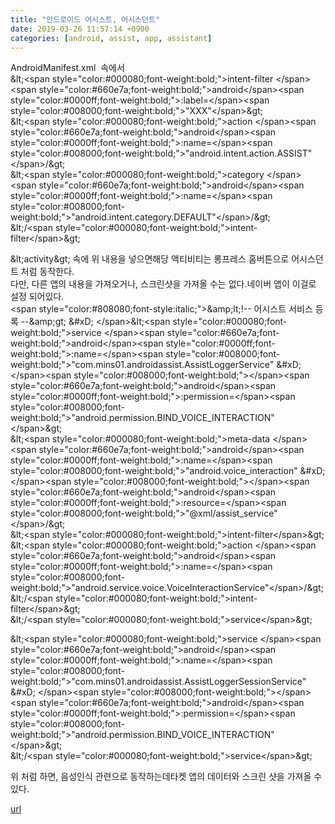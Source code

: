 ```yaml
---
title: "안드로이드 어시스트, 어시스던트"
date: 2019-03-26 11:57:14 +0900
categories: [android, assist, app, assistant]
---
```


AndroidManifest.xml  속에서  
&amp;lt;&lt;span style="color:#000080;font-weight:bold;"&gt;intent-filter &lt;/span&gt;&lt;span style="color:#660e7a;font-weight:bold;"&gt;android&lt;/span&gt;&lt;span style="color:#0000ff;font-weight:bold;"&gt;:label=&lt;/span&gt;&lt;span style="color:#008000;font-weight:bold;"&gt;"XXX"&lt;/span&gt;&amp;gt;  
    &amp;lt;&lt;span style="color:#000080;font-weight:bold;"&gt;action &lt;/span&gt;&lt;span style="color:#660e7a;font-weight:bold;"&gt;android&lt;/span&gt;&lt;span style="color:#0000ff;font-weight:bold;"&gt;:name=&lt;/span&gt;&lt;span style="color:#008000;font-weight:bold;"&gt;"android.intent.action.ASSIST"&lt;/span&gt;/&amp;gt;  
    &amp;lt;&lt;span style="color:#000080;font-weight:bold;"&gt;category &lt;/span&gt;&lt;span style="color:#660e7a;font-weight:bold;"&gt;android&lt;/span&gt;&lt;span style="color:#0000ff;font-weight:bold;"&gt;:name=&lt;/span&gt;&lt;span style="color:#008000;font-weight:bold;"&gt;"android.intent.category.DEFAULT"&lt;/span&gt;/&amp;gt;  
&amp;lt;/&lt;span style="color:#000080;font-weight:bold;"&gt;intent-filter&lt;/span&gt;&amp;gt;

&amp;lt;activity&amp;gt; 속에 위 내용을 넣으면해당 액티비티는 롱프레스 홈버튼으로 어시스던트 처럼 동작한다.  
다만, 다른 앱의 내용을 가져오거나, 스크린샷을 가져올 수는 없다.네이버 앱이 이걸로 설정 되어있다.  
&lt;span style="color:#808080;font-style:italic;"&gt;&amp;amp;lt;!-- 어시스트 서비스 등록 --&amp;amp;gt;  &amp;#xD;
&lt;/span&gt;&amp;lt;&lt;span style="color:#000080;font-weight:bold;"&gt;service &lt;/span&gt;&lt;span style="color:#660e7a;font-weight:bold;"&gt;android&lt;/span&gt;&lt;span style="color:#0000ff;font-weight:bold;"&gt;:name=&lt;/span&gt;&lt;span style="color:#008000;font-weight:bold;"&gt;"com.mins01.androidassist.AssistLoggerService"  &amp;#xD;
&lt;/span&gt;&lt;span style="color:#008000;font-weight:bold;"&gt;&lt;/span&gt;&lt;span style="color:#660e7a;font-weight:bold;"&gt;android&lt;/span&gt;&lt;span style="color:#0000ff;font-weight:bold;"&gt;:permission=&lt;/span&gt;&lt;span style="color:#008000;font-weight:bold;"&gt;"android.permission.BIND_VOICE_INTERACTION"&lt;/span&gt;&amp;gt;  
    &amp;lt;&lt;span style="color:#000080;font-weight:bold;"&gt;meta-data &lt;/span&gt;&lt;span style="color:#660e7a;font-weight:bold;"&gt;android&lt;/span&gt;&lt;span style="color:#0000ff;font-weight:bold;"&gt;:name=&lt;/span&gt;&lt;span style="color:#008000;font-weight:bold;"&gt;"android.voice_interaction"  &amp;#xD;
&lt;/span&gt;&lt;span style="color:#008000;font-weight:bold;"&gt;&lt;/span&gt;&lt;span style="color:#660e7a;font-weight:bold;"&gt;android&lt;/span&gt;&lt;span style="color:#0000ff;font-weight:bold;"&gt;:resource=&lt;/span&gt;&lt;span style="color:#008000;font-weight:bold;"&gt;"@xml/assist_service" &lt;/span&gt;/&amp;gt;  
    &amp;lt;&lt;span style="color:#000080;font-weight:bold;"&gt;intent-filter&lt;/span&gt;&amp;gt;  
        &amp;lt;&lt;span style="color:#000080;font-weight:bold;"&gt;action &lt;/span&gt;&lt;span style="color:#660e7a;font-weight:bold;"&gt;android&lt;/span&gt;&lt;span style="color:#0000ff;font-weight:bold;"&gt;:name=&lt;/span&gt;&lt;span style="color:#008000;font-weight:bold;"&gt;"android.service.voice.VoiceInteractionService"&lt;/span&gt;/&amp;gt;  
    &amp;lt;/&lt;span style="color:#000080;font-weight:bold;"&gt;intent-filter&lt;/span&gt;&amp;gt;  
&amp;lt;/&lt;span style="color:#000080;font-weight:bold;"&gt;service&lt;/span&gt;&amp;gt;  
  
&amp;lt;&lt;span style="color:#000080;font-weight:bold;"&gt;service &lt;/span&gt;&lt;span style="color:#660e7a;font-weight:bold;"&gt;android&lt;/span&gt;&lt;span style="color:#0000ff;font-weight:bold;"&gt;:name=&lt;/span&gt;&lt;span style="color:#008000;font-weight:bold;"&gt;"com.mins01.androidassist.AssistLoggerSessionService"  &amp;#xD;
&lt;/span&gt;&lt;span style="color:#008000;font-weight:bold;"&gt;&lt;/span&gt;&lt;span style="color:#660e7a;font-weight:bold;"&gt;android&lt;/span&gt;&lt;span style="color:#0000ff;font-weight:bold;"&gt;:permission=&lt;/span&gt;&lt;span style="color:#008000;font-weight:bold;"&gt;"android.permission.BIND_VOICE_INTERACTION"&lt;/span&gt;&amp;gt;  
&amp;lt;/&lt;span style="color:#000080;font-weight:bold;"&gt;service&lt;/span&gt;&amp;gt;

위 처럼 하면, 음성인식 관련으로 동작하는데타켓 앱의 데이터와 스크린 샷을 가져올 수 있다.  



[url](http://www.mins01.com/mh/tech/read/1268)